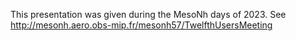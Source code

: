 This presentation was given during the MesoNh days of 2023. See http://mesonh.aero.obs-mip.fr/mesonh57/TwelfthUsersMeeting
